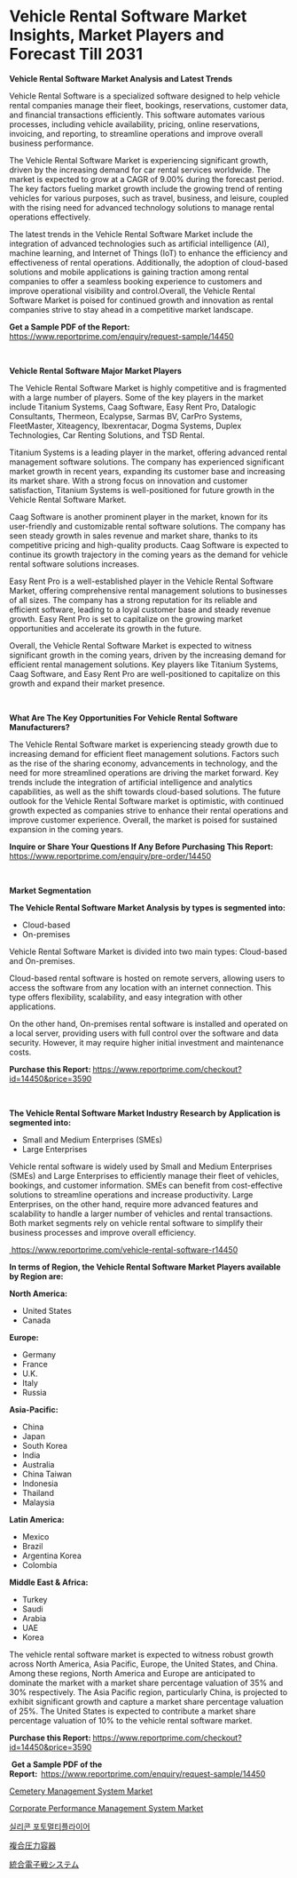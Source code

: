 <p><h1>Vehicle Rental Software Market Insights, Market Players and Forecast Till 2031</h1></p><p><strong>Vehicle Rental Software Market Analysis and Latest Trends</strong></p>
<p><p>Vehicle Rental Software is a specialized software designed to help vehicle rental companies manage their fleet, bookings, reservations, customer data, and financial transactions efficiently. This software automates various processes, including vehicle availability, pricing, online reservations, invoicing, and reporting, to streamline operations and improve overall business performance.</p><p>The Vehicle Rental Software Market is experiencing significant growth, driven by the increasing demand for car rental services worldwide. The market is expected to grow at a CAGR of 9.00% during the forecast period. The key factors fueling market growth include the growing trend of renting vehicles for various purposes, such as travel, business, and leisure, coupled with the rising need for advanced technology solutions to manage rental operations effectively.</p><p>The latest trends in the Vehicle Rental Software Market include the integration of advanced technologies such as artificial intelligence (AI), machine learning, and Internet of Things (IoT) to enhance the efficiency and effectiveness of rental operations. Additionally, the adoption of cloud-based solutions and mobile applications is gaining traction among rental companies to offer a seamless booking experience to customers and improve operational visibility and control.Overall, the Vehicle Rental Software Market is poised for continued growth and innovation as rental companies strive to stay ahead in a competitive market landscape.</p></p>
<p><strong>Get a Sample PDF of the Report:&nbsp;</strong> <a href="https://www.reportprime.com/enquiry/request-sample/14450">https://www.reportprime.com/enquiry/request-sample/14450</a></p>
<p>&nbsp;</p>
<p><strong>Vehicle Rental Software Major Market Players</strong></p>
<p><p>The Vehicle Rental Software Market is highly competitive and is fragmented with a large number of players. Some of the key players in the market include Titanium Systems, Caag Software, Easy Rent Pro, Datalogic Consultants, Thermeon, Ecalypse, Sarmas BV, CarPro Systems, FleetMaster, Xiteagency, Ibexrentacar, Dogma Systems, Duplex Technologies, Car Renting Solutions, and TSD Rental.</p><p>Titanium Systems is a leading player in the market, offering advanced rental management software solutions. The company has experienced significant market growth in recent years, expanding its customer base and increasing its market share. With a strong focus on innovation and customer satisfaction, Titanium Systems is well-positioned for future growth in the Vehicle Rental Software Market.</p><p>Caag Software is another prominent player in the market, known for its user-friendly and customizable rental software solutions. The company has seen steady growth in sales revenue and market share, thanks to its competitive pricing and high-quality products. Caag Software is expected to continue its growth trajectory in the coming years as the demand for vehicle rental software solutions increases.</p><p>Easy Rent Pro is a well-established player in the Vehicle Rental Software Market, offering comprehensive rental management solutions to businesses of all sizes. The company has a strong reputation for its reliable and efficient software, leading to a loyal customer base and steady revenue growth. Easy Rent Pro is set to capitalize on the growing market opportunities and accelerate its growth in the future.</p><p>Overall, the Vehicle Rental Software Market is expected to witness significant growth in the coming years, driven by the increasing demand for efficient rental management solutions. Key players like Titanium Systems, Caag Software, and Easy Rent Pro are well-positioned to capitalize on this growth and expand their market presence.</p></p>
<p>&nbsp;</p>
<p><strong>What Are The Key Opportunities For Vehicle Rental Software Manufacturers?</strong></p>
<p><p>The Vehicle Rental Software market is experiencing steady growth due to increasing demand for efficient fleet management solutions. Factors such as the rise of the sharing economy, advancements in technology, and the need for more streamlined operations are driving the market forward. Key trends include the integration of artificial intelligence and analytics capabilities, as well as the shift towards cloud-based solutions. The future outlook for the Vehicle Rental Software market is optimistic, with continued growth expected as companies strive to enhance their rental operations and improve customer experience. Overall, the market is poised for sustained expansion in the coming years.</p></p>
<p><strong>Inquire or Share Your Questions If Any Before Purchasing This Report:</strong> <a href="https://www.reportprime.com/enquiry/pre-order/14450">https://www.reportprime.com/enquiry/pre-order/14450</a></p>
<p>&nbsp;</p>
<p><strong>Market Segmentation</strong></p>
<p><strong>The Vehicle Rental Software Market Analysis by types is segmented into:</strong></p>
<p><ul><li>Cloud-based</li><li>On-premises</li></ul></p>
<p><p>Vehicle Rental Software Market is divided into two main types: Cloud-based and On-premises. </p><p>Cloud-based rental software is hosted on remote servers, allowing users to access the software from any location with an internet connection. This type offers flexibility, scalability, and easy integration with other applications.</p><p>On the other hand, On-premises rental software is installed and operated on a local server, providing users with full control over the software and data security. However, it may require higher initial investment and maintenance costs.</p></p>
<p><strong>Purchase this Report:&nbsp;</strong><a href="https://www.reportprime.com/checkout?id=14450&price=3590">https://www.reportprime.com/checkout?id=14450&price=3590</a></p>
<p>&nbsp;</p>
<p><strong>The Vehicle Rental Software Market Industry Research by Application is segmented into:</strong></p>
<p><ul><li>Small and Medium Enterprises (SMEs)</li><li>Large Enterprises</li></ul></p>
<p><p>Vehicle rental software is widely used by Small and Medium Enterprises (SMEs) and Large Enterprises to efficiently manage their fleet of vehicles, bookings, and customer information. SMEs can benefit from cost-effective solutions to streamline operations and increase productivity. Large Enterprises, on the other hand, require more advanced features and scalability to handle a larger number of vehicles and rental transactions. Both market segments rely on vehicle rental software to simplify their business processes and improve overall efficiency.</p></p>
<p><a href="https://www.reportprime.com/vehicle-rental-software-r14450">&nbsp;https://www.reportprime.com/vehicle-rental-software-r14450</a></p>
<p><strong>In terms of Region, the Vehicle Rental Software Market Players available by Region are:</strong></p>
<p>
    <p> <strong> North America: </strong>
        <ul>
            <li>United States</li>
            <li>Canada</li>
        </ul>
        </p> 
    <p> <strong> Europe: </strong>
        <ul>
            <li>Germany</li>
            <li>France</li>
            <li>U.K.</li>
            <li>Italy</li>
            <li>Russia</li>
        </ul>
        </p> 
    <p> <strong> Asia-Pacific: </strong>
        <ul>
            <li>China</li>
            <li>Japan</li>
            <li>South Korea</li>
            <li>India</li>
            <li>Australia</li>
            <li>China Taiwan</li>
            <li>Indonesia</li>
            <li>Thailand</li>
            <li>Malaysia</li>
        </ul>
        </p> 
    <p> <strong> Latin America: </strong>
        <ul>
            <li>Mexico</li>
            <li>Brazil</li>
            <li>Argentina Korea</li>
            <li>Colombia</li>
        </ul>
        </p> 
    <p> <strong> Middle East & Africa: </strong>
        <ul>
            <li>Turkey</li>
            <li>Saudi</li>
            <li>Arabia</li>
            <li>UAE</li>
            <li>Korea</li>
        </ul>
    </p>
    </p>
<p><p>The vehicle rental software market is expected to witness robust growth across North America, Asia Pacific, Europe, the United States, and China. Among these regions, North America and Europe are anticipated to dominate the market with a market share percentage valuation of 35% and 30% respectively. The Asia Pacific region, particularly China, is projected to exhibit significant growth and capture a market share percentage valuation of 25%. The United States is expected to contribute a market share percentage valuation of 10% to the vehicle rental software market.</p></p>
<p><strong>Purchase this Report: </strong><a href="https://www.reportprime.com/checkout?id=14450&price=3590">https://www.reportprime.com/checkout?id=14450&price=3590</a></p>
<p>&nbsp;<strong>Get a Sample PDF of the Report:&nbsp;&nbsp;</strong><a href="https://www.reportprime.com/enquiry/request-sample/14450">https://www.reportprime.com/enquiry/request-sample/14450</a></p>
<p><strong></strong></p>
<p><p><a href="https://github.com/myacatherineblakecaczo9vcsw/Market-Research-Report-List-2/blob/main/cemetery-management-system-market.md">Cemetery Management System Market</a></p><p><a href="https://github.com/okotobwrhuteie/Market-Research-Report-List-2/blob/main/corporate-performance-management-system-market.md">Corporate Performance Management System Market</a></p><p><a href="https://medium.com/@hugofirst44/%EC%8B%A4%EB%A6%AC%EC%BD%98-%ED%8F%AC%ED%86%A0%EB%A9%80%ED%8B%B0%ED%94%8C%EB%9D%BC%EC%9D%B4%EC%96%B4-%EC%8B%9C%EC%9E%A5-%EB%B6%84%EC%84%9D-cagr-%EC%8B%9C%EC%9E%A5-%EC%84%B8%EB%B6%84%ED%99%94-%EB%B0%8F-%EA%B8%80%EB%A1%9C%EB%B2%8C-%EC%82%B0%EC%97%85-%EA%B0%9C%EC%9A%94-fce86fa8b9d7">실리콘 포토멀티플라이어</a></p><p><a href="https://github.com/SarahFahey88/Market-Research-Report-List-1/blob/main/517449725365.md">複合圧力容器</a></p><p><a href="https://medium.com/@raymanta28/2024%E5%B9%B4%E3%81%8B%E3%82%892031%E5%B9%B4%E3%81%BE%E3%81%A7%E3%81%AE%E6%9C%9F%E9%96%93%E3%81%AB%E4%BA%88%E6%B8%AC%E3%81%95%E3%82%8C%E3%82%8B%E7%B5%B1%E5%90%88%E9%9B%BB%E5%AD%90%E6%88%A6%E3%82%B7%E3%82%B9%E3%83%86%E3%83%A0%E3%81%AE%E5%B8%82%E5%A0%B4%E5%88%86%E6%9E%90%E3%81%A8%E8%A6%8F%E6%A8%A1%E4%BA%88%E6%B8%AC-fb9ef3517a84">統合電子戦システム</a></p></p>